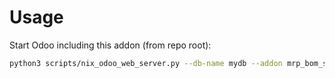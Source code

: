# Usage

Start Odoo including this addon (from repo root):

```bash
python3 scripts/nix_odoo_web_server.py --db-name mydb --addon mrp_bom_select_product_variant
```
